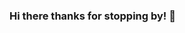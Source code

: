 ### Hi there thanks for stopping by! 👋

<!--
**iyanez2314/iyanez2314** is a ✨ _special_ ✨ repository because its `README.md` (this file) appears on your GitHub profile.

Here are some ideas to get you started:

- 🔭 I’m currently working understanding UI frameworks as well as react.
- 👯 I’m looking to collaborate on ANYTHING
- 📫 How to reach me: Isaac231467@gmail.com
- ⚡ Fun fact: I am a huge fan of Demon Slayer, I build legos, I also collect fitted hats
-->
